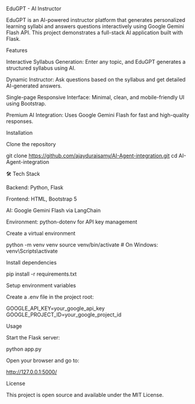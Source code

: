 EduGPT - AI Instructor

EduGPT is an AI-powered instructor platform that generates personalized learning syllabi and answers questions interactively using Google Gemini Flash API. This project demonstrates a full-stack AI application built with Flask.


Features

Interactive Syllabus Generation: Enter any topic, and EduGPT generates a structured syllabus using AI.

Dynamic Instructor: Ask questions based on the syllabus and get detailed AI-generated answers.

Single-page Responsive Interface: Minimal, clean, and mobile-friendly UI using Bootstrap.

Premium AI Integration: Uses Google Gemini Flash for fast and high-quality responses.






Installation

Clone the repository

git clone https://github.com/ajayduraisamy/AI-Agent-integration.git
cd AI-Agent-integration

🛠 Tech Stack

Backend: Python, Flask

Frontend: HTML, Bootstrap 5

AI: Google Gemini Flash via LangChain

Environment: python-dotenv for API key management

Create a virtual environment

python -m venv venv
source venv/bin/activate  # On Windows: venv\Scripts\activate


Install dependencies

pip install -r requirements.txt


Setup environment variables

Create a .env file in the project root:

GOOGLE_API_KEY=your_google_api_key
GOOGLE_PROJECT_ID=your_google_project_id

Usage

Start the Flask server:

python app.py


Open your browser and go to:

http://127.0.0.1:5000/


License

This project is open source and available under the MIT License.